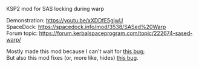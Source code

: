 ﻿


KSP2 mod for SAS locking during warp

Demonstration: https://youtu.be/xXDDfE5gjwU  
SpaceDock: https://spacedock.info/mod/3538/SASed%20Warp  
Forum topic: https://forum.kerbalspaceprogram.com/topic/222674-sased-warp/

Mostly made this mod because I can't wait for [this bug](https://forum.kerbalspaceprogram.com/topic/219323-sas-does-not-hold-orientation-during-time-warp/);  
But also this mod fixes (or, more like, hides) [this bug](https://forum.kerbalspaceprogram.com/topic/221762-accelerate-under-timewarp-still-not-working-in-some-cases-post-v020/?do=findComment&comment=4368920).


